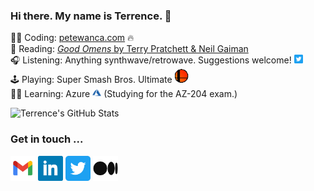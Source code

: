 ### Hi there. My name is Terrence. 👋 

👨‍💻 Coding: [petewanca.com](https://petewanca.com) 🔥   
📖 Reading: [_Good Omens_ by Terry Pratchett & Neil Gaiman](https://www.goodreads.com/book/show/12067.Good_Omens)   
🎧 Listening: Anything synthwave/retrowave. Suggestions welcome! [<img src="https://raw.githubusercontent.com/terrencemm2/terrencemm2/main/assets/twitter_logo.png" height=14 />](https://twitter.com/TerrenceMahnken)  
🕹 Playing: Super Smash Bros. Ultimate <img src="https://raw.githubusercontent.com/terrencemm2/terrencemm2/main/assets/smash.gif" height=22 />  
👨‍🏫 Learning: Azure <img src="https://raw.githubusercontent.com/terrencemm2/terrencemm2/main/assets/azure.png" height=14 /> (Studying for the AZ-204 exam.)

![Terrence's GitHub Stats](https://github-readme-stats.vercel.app/api?username=terrencemm2&count_private=true&show_icons=true&title_color=20c997&bg_color=333&text_color=eee&icon_color=20c997&hide_border=true)

### Get in touch ...

[<img src="https://raw.githubusercontent.com/terrencemm2/terrencemm2/main/assets/gmail_logo.png" height=40 />](mailto:terrencemm2@gmail.com) 
[<img src="https://raw.githubusercontent.com/terrencemm2/terrencemm2/main/assets/linkedin_logo.png" height=40 />](https://www.linkedin.com/in/terrencemahnken/)
[<img src="https://raw.githubusercontent.com/terrencemm2/terrencemm2/main/assets/twitter_logo.png" height=40 />](https://twitter.com/TerrenceMahnken)
[<img src="https://raw.githubusercontent.com/terrencemm2/terrencemm2/main/assets/medium_logo.png" height=40 />](https://medium.com/@terrencemm2)
